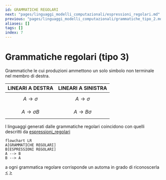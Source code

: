 ```yaml
---
id: GRAMMATICHE REGOLARI
next: "pages/linguaggi_modelli_computazionali/espressioni_regolari.md"
previous: "pages/linguaggi_modelli_computazionali/grammatiche_tipo_2.md"
aliases: []
tags: []
index: 7
---
```

# Grammatiche regolari (tipo 3)

Grammatiche le cui  produzioni ammettono un solo simbolo non terminale nel membro di destra.

| LINEARI A DESTRA             | LINEARI A SINISTRA          |
| ---------------------------- | --------------------------- |
| $$A \rightarrow \sigma  $$   | $$A \rightarrow \sigma  $$  |
| $$A \rightarrow \sigma B  $$ | $$A \rightarrow B\sigma  $$ |

 I linguaggi generati dalle grammatiche regolari coincidono con quelli descritti da [espressioni_regolari](pages/linguaggi_modelli_computazionali/espressioni_regolari.md)

```mermaid
flowchart LR
A[GRAMMATICHE REGOLARI]
B[ESPRESSIONI REGOLARI]
A --> B
B --> A
```

a ogni grammatica regolare corrisponde un automa in grado di riconoscerla
[<](pages/linguaggi_modelli_computazionali/grammatiche_tipo_2.md) [>](pages/linguaggi_modelli_computazionali/espressioni_regolari.md)
